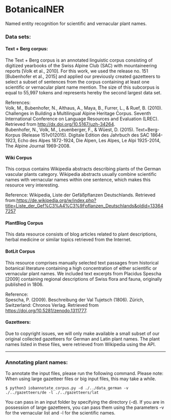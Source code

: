 # BotanicalNER
Named entity recognition for scientific and vernacular plant names.


### Data sets:
#### Text + Berg corpus:
The Text + Berg corpus is an annotated linguistic corpus consisting of digitized yearbooks of the Swiss Alpine Club (SAC) with mountaineering reports [Volk et al., 2010]. For this work, we used the release no. 151 [Bubenhofer et al., 2015] and applied our previously created gazetteers to select a subset of sentences from the corpus containing at least one scientific or vernacular plant name mention. The size of this subcorpus is equal to 55,997 tokens and represents hereby the second largest data set.

References:  
Volk, M., Bubenhofer, N., Althaus, A., Maya, B., Furrer, L., & Ruef, B. (2010). Challenges in Building a Multilingual Alpine Heritage Corpus. Seventh International Conference on Language Resources and Evaluation (LREC). Retrieved from http://dx.doi.org/10.5167/uzh-34264.  
Bubenhofer, N., Volk, M., Leuenberger, F., & Wüest, D. (2015). Text+Berg-Korpus (Release 151v012015). Digitale Edition des Jahrbuch des SAC 1864-1923, Echo des Alpes 1872-1924, Die Alpen, Les Alpes, Le Alpi 1925-2014, The Alpine Journal 1969-2008.

#### Wiki Corpus
This corpus contains Wikipedia abstracts describing plants of the German vascular plants category.  Wikipedia abstracts usually combine scientific names with vernacular names within one sentence, which makes this resource very interesting.

Reference:
Wikipedia, Liste der Gefäßpflanzen Deutschlands. Retrieved from:https://de.wikipedia.org/w/index.php?title=Liste_der_Gef%C3%A4%C3%9Fpflanzen_Deutschlands&oldid=133647257

#### PlantBlog Corpus
This data resource consists of blog articles related to plant descriptions, herbal medicine or similar topics retrieved from the Internet.

#### BotLit Corpus
This resource comprises manually selected text passages from historical botanical literature containing a high concentration of either scientific or vernacular plant names. We included text excerpts from Placidus Spescha [2009] containing regional descriptions of Swiss flora and fauna, originally published in 1806.

Reference:   
Spescha, P. (2009). Beschreibung der Val Tujetsch (1806). Zürich, Switzerland: Chronos Verlag. Retrieved from https://doi.org/10.5281/zenodo.1311777.

#### Gazetteers:
Due to copyright issues, we will only make available a small subset of our original collected gazetteers for German and Latin plant names.
The plant names listed in these files, were retrieved from Wikipedia using the API.

----

### Annotating plant names:
To annotate the input files, please run the following command.
Please note: When using large gazetteer files or big input files, this may take a while.


`$ python3 iobannotate_corpus.py -d ./../data_german -v ./../gazetteers/de -l ./../gazetteers/lat`

You can pass in an input folder by specifying the directory (-d).
If you are in possession of large gazetteers, you can pass them using the parameters -v for the vernacular list and -l for the scientific names.

